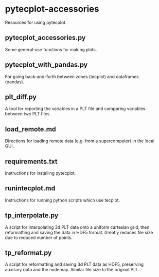 # pytecplot-accessories
Resources for using pytecplot.

## pytecplot_accessories.py
Some general-use functions for making plots.

## pytecplot_with_pandas.py
For going back-and-forth between zones (tecplot) and dataframes (pandas).

## plt_diff.py
A tool for reporting the variables in a PLT file and comparing variables between two PLT files.

## load_remote.md
Directions for loading remote data (e.g. from a supercomputer) in the local GUI.

## requirements.txt
Instructions for installing pytecplot.

## runintecplot.md
Instructions for running python scripts which use tecplot.

## tp_interpolate.py
A script for interpolating 3d PLT data onto a uniform cartesian grid, then reformatting and saving the data in HDF5 format. Greatly reduces file size due to reduced number of points.

## tp_reformat.py
A script for reformatting and saving 3d PLT data as HDF5, preserving auxiliary data and the nodemap. Similar file size to the original PLT.
